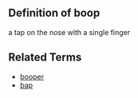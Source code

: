 ## Definition of boop

a tap on the nose with a single finger

## Related Terms

- [booper](./booper)
- [bap](./bap)
